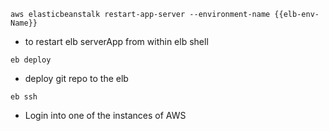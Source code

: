 `aws elasticbeanstalk restart-app-server --environment-name {{elb-env-Name}}`
- to restart elb serverApp from within elb shell

`eb deploy `
- deploy git repo to the elb

`eb ssh`
- Login into one of the instances of AWS
